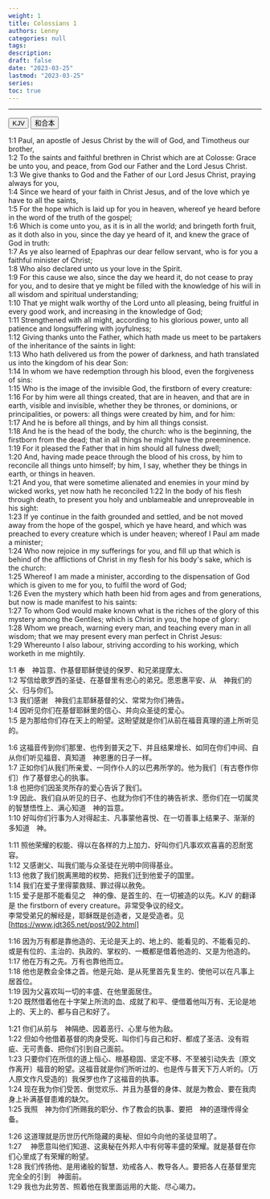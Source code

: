 ```yaml
---
weight: 1
title: Colossians 1
authors: Lenny
categories: null
tags: 
description: 
draft: false
date: "2023-03-25"
lastmod: "2023-03-25"
series:
toc: true
---
```



<!--more-->
---

<!-- Tab links -->
<div class="tab">
  <button class="tablinks active" onclick="tablabel(event, 'english')">KJV</button>
  <button class="tablinks" onclick="tablabel(event, 'chinese')">和合本</button>
  
</div>

<!-- Tab content -->
<div id="english" class="tabcontent" style="display:block">

1:1 Paul, an apostle of Jesus Christ by the will of God, and Timotheus our brother,  
1:2 To the saints and faithful brethren in Christ which are at Colosse: Grace be unto you, and peace, from God our Father and the Lord Jesus Christ.  
1:3 We give thanks to God and the Father of our Lord Jesus Christ, praying always for you,  
1:4 Since we heard of your faith in Christ Jesus, and of the love which ye have to all the saints,  
1:5 For the hope which is laid up for you in heaven, whereof ye heard before in the word of the truth of the gospel;  
1:6 Which is come unto you, as it is in all the world; and bringeth forth fruit, as it doth also in you, since the day ye heard of it, and knew the grace of God in truth:  
1:7 As ye also learned of Epaphras our dear fellow servant, who is for you a faithful minister of Christ;  
1:8 Who also declared unto us your love in the Spirit.  
1:9 For this cause we also, since the day we heard it, do not cease to pray for you, and to desire that ye might be filled with the knowledge of his will in all wisdom and spiritual understanding;  
1:10 That ye might walk worthy of the Lord unto all pleasing, being fruitful in every good work, and increasing in the knowledge of God;  
1:11 Strengthened with all might, according to his glorious power, unto all patience and longsuffering with joyfulness;  
1:12 Giving thanks unto the Father, which hath made us meet to be partakers of the inheritance of the saints in light:  
1:13 Who hath delivered us from the power of darkness, and hath translated us into the kingdom of his dear Son:  
1:14 In whom we have redemption through his blood, even the forgiveness of sins:  
1:15 Who is the image of the invisible God, the firstborn of every creature:  
1:16 For by him were all things created, that are in heaven, and that are in earth, visible and invisible, whether they be thrones, or dominions, or principalities, or powers: all things were created by him, and for him:  
1:17 And he is before all things, and by him all things consist.  
1:18 And he is the head of the body, the church: who is the beginning, the firstborn from the dead; that in all things he might have the preeminence.  
1:19 For it pleased the Father that in him should all fulness dwell;  
1:20 And, having made peace through the blood of his cross, by him to reconcile all things unto himself; by him, I say, whether they be things in earth, or things in heaven.  
1:21 And you, that were sometime alienated and enemies in your mind by wicked works, yet now hath he reconciled
1:22 In the body of his flesh through death, to present you holy and unblameable and unreproveable in his sight:  
1:23 If ye continue in the faith grounded and settled, and be not moved away from the hope of the gospel, which ye have heard, and which was preached to every creature which is under heaven; whereof I Paul am made a minister;  
1:24 Who now rejoice in my sufferings for you, and fill up that which is behind of the afflictions of Christ in my flesh for his body's sake, which is the church:  
1:25 Whereof I am made a minister, according to the dispensation of God which is given to me for you, to fulfil the word of God;  
1:26 Even the mystery which hath been hid from ages and from generations, but now is made manifest to his saints:  
1:27 To whom God would make known what is the riches of the glory of this mystery among the Gentiles; which is Christ in you, the hope of glory:  
1:28 Whom we preach, warning every man, and teaching every man in all wisdom; that we may present every man perfect in Christ Jesus:  
1:29 Whereunto I also labour, striving according to his working, which worketh in me mightily.  
</div>

<div id="chinese" class="tabcontent">

1:1 奉　神旨意、作基督耶稣使徒的保罗、和兄弟提摩太、  
1:2 写信给歌罗西的圣徒、在基督里有忠心的弟兄。愿恩惠平安、从　神我们的父、归与你们。  
1:3 我们感谢　神我们主耶稣基督的父、常常为你们祷告。  
1:4 因听见你们在基督耶稣里的信心、并向众圣徒的爱心。  
1:5 是为那给你们存在天上的盼望。这盼望就是你们从前在福音真理的道上所听见的。  

1:6 这福音传到你们那里、也传到普天之下、并且结果增长、如同在你们中间、自从你们听见福音、真知道　神恩惠的日子一样。  
1:7 正如你们从我们所亲爱、一同作仆人的以巴弗所学的。他为我们〔有古卷作你们〕作了基督忠心的执事。  
1:8 也把你们因圣灵所存的爱心告诉了我们。  
1:9 因此、我们自从听见的日子、也就为你们不住的祷告祈求、愿你们在一切属灵的智慧悟性上、满心知道　神的旨意。  
1:10 好叫你们行事为人对得起主、凡事蒙他喜悦、在一切善事上结果子、渐渐的多知道　神。  

1:11 照他荣耀的权能、得以在各样的力上加力、好叫你们凡事欢欢喜喜的忍耐宽容。  
1:12 又感谢父、叫我们能与众圣徒在光明中同得基业。  
1:13 他救了我们脱离黑暗的权势、把我们迁到他爱子的国里。  
1:14 我们在爱子里得蒙救赎、罪过得以赦免。  
1:15 爱子是那不能看见之　神的像、是首生的、在一切被造的以先。<a class = "marginnote">KJV 的翻译是 the firstborn of every creature。非常受争议的经文。<br>李常受弟兄的解经是，耶稣既是创造者，又是受造者。见 [https://www.jdt365.net/post/902.html]</a>

1:16 因为万有都是靠他造的、无论是天上的、地上的、能看见的、不能看见的、或是有位的、主治的、执政的、掌权的、一概都是借着他造的、又是为他造的。  
1:17 他在万有之先。万有也靠他而立。  
1:18 他也是教会全体之首。他是元始、是从死里首先复生的、使他可以在凡事上居首位。  
1:19 因为父喜欢叫一切的丰盛、在他里面居住。  
1:20 既然借着他在十字架上所流的血、成就了和平、便借着他叫万有、无论是地上的、天上的、都与自己和好了。  

1:21 你们从前与　神隔绝、因着恶行、心里与他为敌。  
1:22 但如今他借着基督的肉身受死、叫你们与自己和好、都成了圣洁、没有瑕疵、无可责备、把你们引到自己面前。  
1:23 只要你们在所信的道上恒心、根基稳固、坚定不移、不至被引动失去〔原文作离开〕福音的盼望。这福音就是你们所听过的、也是传与普天下万人听的。〔万人原文作凡受造的〕我保罗也作了这福音的执事。  
1:24 现在我为你们受苦、倒觉欢乐、并且为基督的身体、就是为教会、要在我肉身上补满基督患难的缺欠。  
1:25 我照　神为你们所赐我的职分、作了教会的执事、要把　神的道理传得全备。  

1:26 这道理就是历世历代所隐藏的奥秘、但如今向他的圣徒显明了。  
1:27 　神愿意叫他们知道、这奥秘在外邦人中有何等丰盛的荣耀。就是基督在你们心里成了有荣耀的盼望。  
1:28 我们传扬他、是用诸般的智慧、劝戒各人、教导各人。要把各人在基督里完完全全的引到　神面前。  
1:29 我也为此劳苦、照着他在我里面运用的大能、尽心竭力。  
</div>